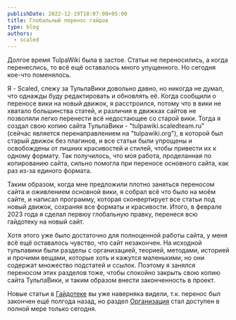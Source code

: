 ```yaml
---
publishDate: 2022-12-19T18:07:00+05:00
title: Глобальный перенос гайдов
type: blog
authors:
  - scaled
---
```

Долгое время TulpaWiki была в застое. Статьи не переносились, а когда перенеслись, то всё ещё оставалось много упущенного. Но сегодня кое-что поменялось.

<!--more-->

Я - Scaled, слежу за ТульпаВики довольно давно, но никогда не думал, что однажды буду редактировать и обновлять её. Когда сообщили о переносе вики на новый движок, я расстроился, потому что в вики не хватало большинства статей, и различия в движках сайтов не позволяли легко перенести всё недостающее со старой вики. Тогда я создал свою копию сайта ТульпаВики - "tulpawiki.scaledteam.ru" (сейчас является перенаправлением на "tulpawiki.org"), в которой был старый движок без плагинов, и все статьи были упрощены и освобождены от лишних красивостей и стилей, чтобы привести их к одному формату. Так получилось, что моя работа, проделанная по копированию сайта, сильно помогла при переносе основного сайта, как раз из-за единого формата.

Таким образом, когда мне предложили плотно заняться переносом сайта и оживлением основной вики, я собрал всё что было на моём сайте, и написал программу, которая сконвертирует все статьи под новый движок, сохраняя все форматы и красивости. Итого, в феврале 2023 года я сделал первюу глобальную правку, перенеся всю гайдотеку на новый сайт.

Хотя этого уже было достаточно для полноценной работы сайта, у меня всё ещё оставалось чувство, что сайт незакончен. На исходной тульпавики были разделы с организацией, теорией, методами, историей и прочими вещами, которые хоть и кажутся маленькими, но они содержат множество подстатей и ссылок. Поэтому я занялся переносом этих разделов тоже, чтобы спокойно закрыть свою копию сайта ТульпаВики, и таким образом внести законченность в проект.

Новые статьи в [Гайдотеке](/archive) вы уже наверняка видели, т.к. перенос был закончен ещё полгода назад, но раздел [Организация](/organisation) стал доступен в полной мере только сегодня.
